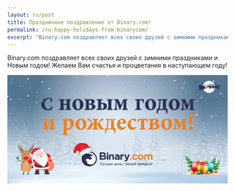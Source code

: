 ```yaml
---
layout: ru/post
title: Праздничное поздравление от Binary.com! 
permalink: /ru-happy-holidays-from-binarycom/
excerpt: "Binary.com поздравляет всех своих друзей с зимними праздниками и Новым годом! Желаем Вам счастья и процветания в наступающем..."  
---
```



Binary.com поздравляет всех своих друзей с зимними праздниками и Новым годом! Желаем Вам счастья и процветания в наступающем году!

![](/images/ru-greeting2016.gif)